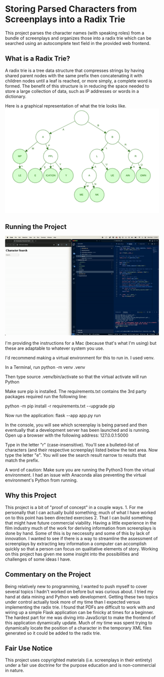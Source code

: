 # Storing Parsed Characters from Screenplays into a Radix Trie

This project parses the character names (with speaking roles) from a bundle of screenplays and organizes those into a radix trie which can be searched using an autocomplete text field in the provided web frontend.

## What is a Radix Trie?

A radix trie is a tree data structure that compresses strings by having shared parent nodes with the same prefix then concatenating it with children nodes until a leaf is reached, or more simply, a complete word is formed. The benefit of this structure is in reducing the space needed to store a large collection of data, such as IP addresses or words in a dictionary.

Here is a graphical representation of what the trie looks like.
![](media/radix_trie_diagram.png)

## Running the Project

![](media/radix_trie_demo.gif)

I'm providing the instructions for a Mac (because that's what I'm using) but these are adaptable to whatever system you use.

I'd recommend making a virtual environment for this to run in. I used venv.

In a Terminal, run python -m venv .venv

Then type source .venv/bin/activate so that the virtual activate will run Python

Make sure pip is installed. The requirements.txt contains the 3rd party packages required run the following line:

python -m pip install -r requirements.txt --upgrade pip

Now run the application:
flask --app app.py run

In the console, you will see which screenplay is being parsed and then eventually that a development server has been launched and is running. Open up a browser with the following address: 127.0.0.1:5000

Type in the letter "r" (case-insensitive). You'll see a bulleted-list of characters (and their respective screenplay) listed below the text area. Now type the letter "e". You will see the search result narrow to results that match the prefix.

A word of caution: Make sure you are running the Python3 from the virtual environment. I had an issue with Anaconda alias preventing the virtual environment's Python from running.

## Why this Project

This project is a bit of "proof of concept" in a couple ways. 1. For me personally that I can actually build something; much of what I have worked on to this point has been directed exercises 2. That I can build something that might have future commercial viability. Having a little experience in the film industry much of the work for deriving information from screenplays is done by hand. Some of this is by neccessity and some of this by lack of innovation. I wanted to see if there is a way to streamline the assessment of screenplays by extracting key information a computer can accomplish quickly so that a person can focus on qualitative elements of story. Working on this project has given me some insight into the possibilities and challenges of some ideas I have.

## Commentary on the Project

Being relatively new to programming, I wanted to push myself to cover several topics I hadn't worked on before but was curious about. I tried my hand at data mining and Python web development. Getting these two topics under control actually took more of my time than I expected versus implementing the radix trie. I found that PDFs are difficult to work with and wiring up a simple Flask application can be finicky at times for a beginner. The hardest part for me was diving into JavaScript to make the frontend of this application dynamically update. Much of my time was spent trying to dynamically locate the position of a character in the temporary XML files generated so it could be added to the radix trie.

## Fair Use Notice

This project uses copyrighted materials (i.e. screenplays in their entirety) under a fair use doctrine for the purpose education and is non-commercial in nature.
